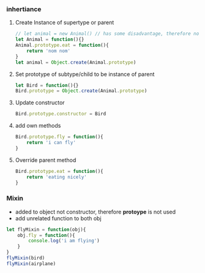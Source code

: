 ### inhertiance
1. Create Instance of supertype or parent
    ```js
    // let animal = new Animal() // has some disadvantage, therefore not used
    let Animal = function(){}
    Animal.prototype.eat = function(){
        return 'nom nom'
    }
    let animal = Object.create(Animal.prototype)
    ```
2. Set prototype of subtype/child to be instance of parent
    ```js
    let Bird = function(){}
    Bird.prototype = Object.create(Animal.prototype)
    ```
3. Update constructor
    ```js
    Bird.prototype.constructor = Bird
    ```
4. add own methods
    ```js
    Bird.prototype.fly = function(){
        return 'i can fly'
    }
    ```
5. Override parent method
    ```js
    Bird.prototype.eat = function(){
        return 'eating nicely'
    }
    ```
### Mixin
- added to object not constructor, therefore **protoype** is not used
- add unrelated function to both obj

```js
let flyMixin = function(obj){
    obj.fly = function(){
        console.log('i am flying')
    }
}
flyMixin(bird)
flyMixin(airplane)
```
